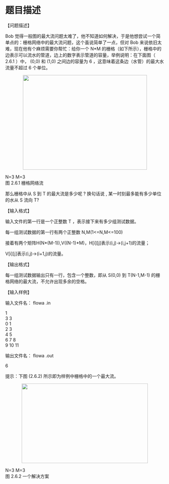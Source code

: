 # 题目描述


<p>
【问题描述】
</p>
<p>
Bob 觉得一般图的最大流问题太难了，他不知道如何解决，于是他想尝试一个简单点的：栅格网络中的最大流问题，这个虽说简单了一点，但对 Bob 来说依旧太难，现在他有个麻烦需要你帮忙：给你一个 N*M 的栅格（如下所示），栅格中的边表示可以流水的管道，边上的数字表示管道的容量，举例说明：在下面图（ 2.6.1 ）中， (0,0) 和 (1,0) 之间边的容量为 6 ，这意味着这条边（水管）的最大水流量不超过 6 个单位。
</p>
<p style="text-align:center;">
<img src="/cogs/images/upload/image/20120406/20120406192056_23786.jpg" alt="" height="300" width="393"/> 
</p>
<p>
N=3 M=3<br/>
图 2.6.1 栅格网络流
</p>
<p>
那么栅格中从 S 到 T 的最大流是多少呢 ? 换句话说 , 某一时刻最多能有多少单位的水从 S 流向 T?
</p>
<p>
【输入格式】
</p>
<p>
输入文件的第一行是一个正整数 T ，表示接下来有多少组测试数据。
</p>
<p>
每一组测试数据的第一行有两个正整数 N,M(1&lt;=N,M&lt;=100)<n<100) 和="" m(1<m<100)="" 。接下来有两个整数矩阵="" h="" （="" n*(m-1)="" ）和="" v="" (n-1)*m="" ），="" h[i][j]="" 表示="" (i,j)="" 与="" (i,j+1)="" 之间边的容量，="" v[i][j]="" (i+1,j)="" 中所有的数均非负且小于="" 10^10="" 。<="" p=""></n<100)>
</p>
<p>
接着有两个矩阵H(N*(M-1)),V((N-1)*M)，H[i][j]表示(i,j)-&gt;(i,j+1)的流量；
</p>
<p>
V[i][j]表示(i,j)-&gt;(i+1,j)的流量。
</p>
<p>
【输出格式】
</p>
<p>
每一组测试数据输出只有一行，包含一个整数，即从 S(0,0) 到 T(N-1,M-1) 的栅格网络的最大流，不允许出现多余的空格。
</p>
<p>
【输入样例】
</p>
<p>
输入文件名： flowa .in
</p>
<p>
1<br/>
3 3<br/>
0 1<br/>
2 3<br/>
4 5<br/>
6 7 8<br/>
9 10 11
</p>
<p>
输出文件名： flowa .out
</p>
<p>
6
</p>
<p>
提示：下图 (2.6.2) 所示即为样例中栅格中的一个最大流。
</p>
<p style="text-align:center;">
<img src="/cogs/images/upload/image/20120406/20120406192128_31511.jpg" alt="" height="252" width="400"/> 
</p>
<p>
N=3 M=3<br/>
图 2.6.2 一个解决方案
</p>
